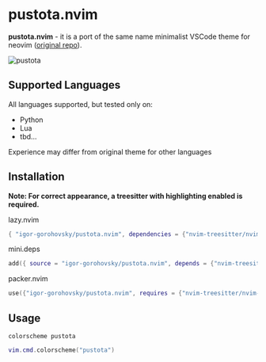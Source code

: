 # pustota.nvim

**pustota.nvim** - it is a port of the same name minimalist VSCode theme for neovim ([original repo](https://github.com/sobolevn/pustota)).

![pustota](https://raw.githubusercontent.com/igor-gorohovsky/pustota.nvim/master/assets/minimal.png)

## Supported Languages
All languages supported, but tested only on:

- Python
- Lua
- tbd...

Experience may differ from original theme for other languages

## Installation
**Note: For correct appearance, a treesitter with highlighting enabled is required.**

lazy.nvim
```lua
{ "igor-gorohovsky/pustota.nvim", dependencies = {"nvim-treesitter/nvim-treesitter"} }
```
mini.deps
```lua
add({ source = "igor-gorohovsky/pustota.nvim", depends = {"nvim-treesitter/nvim-treesitter"})
```

packer.nvim
```lua
use({"igor-gorohovsky/pustota.nvim", requires = {"nvim-treesitter/nvim-treesitter"})
```

## Usage
```vim
colorscheme pustota
```
```lua
vim.cmd.colorscheme("pustota")
```

